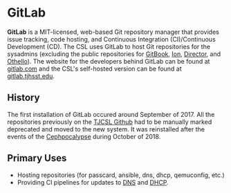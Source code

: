 # GitLab

**GitLab** is a MIT-licensed, web-based Git repository manager that provides issue tracking, code hosting, and Continuous Integration (CI)/Continuous Development (CD). The CSL uses GitLab to host Git repositories for the sysadmins (excluding the public repositories for [GitBook](../gitbook.md), [Ion](../../../services/ion/), [Director](../../../services/director/), and [Othello](../../../services/academic-services/othello/)). The website for the developers behind GitLab can be found at [gitlab.com](https://gitlab.com) and the CSL's self-hosted version can be found at [gitlab.tjhsst.edu](https://gitlab.tjhsst.edu).

## History

The first installation of GitLab occured around September of 2017. All the repositories previously on the [TJCSL Github](https://github.com/tjcsl) had to be manually marked deprecated and moved to the new system. It was reinstalled after the events of the [Cephpocalypse](../../../machines/history/2018-cephpocalypse.md) during October of 2018.

## Primary Uses

* Hosting repositories (for passcard, ansible, dns, dhcp, qemuconfig, etc.)
* Providing CI pipelines for updates to [DNS](../../networking/dns.md) and [DHCP](../../networking/dhcp.md).
